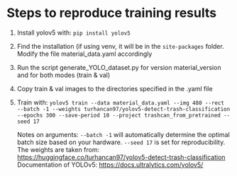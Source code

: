 # Steps to reproduce training results

1. Install yolov5 with: `pip install yolov5`
2. Find the installation (if using venv, it will be in the `site-packages` folder. Modify the file material_data.yaml accordingly
3. Run the script generate_YOLO_dataset.py for version material_version and for both modes (train & val)
4. Copy train & val images to the directories specified in the .yaml file
5. Train with: `yolov5 train --data material_data.yaml --img 480 --rect --batch -1 --weights turhancan97/yolov5-detect-trash-classification --epochs 300 --save-period 10 --project trashcan_from_pretrained --seed 17`

   Notes on arguments: `--batch -1` will automatically determine the optimal batch size based on your hardware. `--seed 17` is set for reproducibility.
   The weights are taken from: https://huggingface.co/turhancan97/yolov5-detect-trash-classification
   Documentation of YOLOv5: https://docs.ultralytics.com/yolov5/